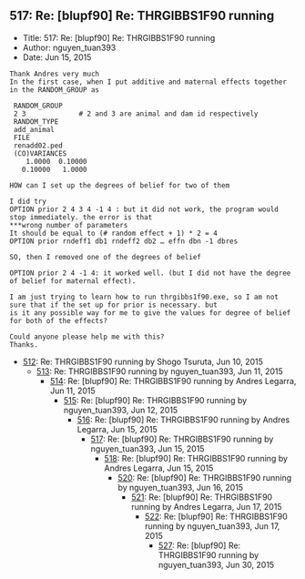 ## 517: Re: [blupf90] Re: THRGIBBS1F90 running

- Title: 517: Re: [blupf90] Re: THRGIBBS1F90 running
- Author: nguyen_tuan393
- Date: Jun 15, 2015
```
Thank Andres very much
In the first case, when I put additive and maternal effects together in the RANDOM_GROUP as

 RANDOM_GROUP
 2 3			 # 2 and 3 are animal and dam id respectively
 RANDOM_TYPE
 add_animal
 FILE
 renadd02.ped
 (CO)VARIANCES
    1.0000	0.10000    
   0.10000	 1.0000

HOW can I set up the degrees of belief for two of them

I did try 
OPTION prior 2 4 3 4 -1 4 : but it did not work, the program would stop immediately. the error is that 
***wrong number of parameters
It should be equal to (# random effect + 1) * 2 = 4
OPTION prior rndeff1 db1 rndeff2 db2 … effn dbn -1 dbres

SO, then I removed one of the degrees of belief

OPTION prior 2 4 -1 4: it worked well. (but I did not have the degree of belief for maternal effect).

I am just trying to learn how to run thrgibbs1f90.exe, so I am not sure that if the set up for prior is necessary. but
is it any possible way for me to give the values for degree of belief for both of the effects?

Could anyone please help me with this?
Thanks.

```

- [512](0512.md): Re: THRGIBBS1F90 running by Shogo Tsuruta, Jun 10, 2015
    - [513](0513.md): Re: THRGIBBS1F90 running by nguyen_tuan393, Jun 11, 2015
        - [514](0514.md): Re: [blupf90] Re: THRGIBBS1F90 running by Andres Legarra, Jun 11, 2015
            - [515](0515.md): Re: [blupf90] Re: THRGIBBS1F90 running by nguyen_tuan393, Jun 12, 2015
                - [516](0516.md): Re: [blupf90] Re: THRGIBBS1F90 running by Andres Legarra, Jun 15, 2015
                    - [517](0517.md): Re: [blupf90] Re: THRGIBBS1F90 running by nguyen_tuan393, Jun 15, 2015
                        - [518](0518.md): Re: [blupf90] Re: THRGIBBS1F90 running by Andres Legarra, Jun 15, 2015
                            - [520](0520.md): Re: [blupf90] Re: THRGIBBS1F90 running by nguyen_tuan393, Jun 16, 2015
                                - [521](0521.md): Re: [blupf90] Re: THRGIBBS1F90 running by Andres Legarra, Jun 17, 2015
                                    - [522](0522.md): Re: [blupf90] Re: THRGIBBS1F90 running by nguyen_tuan393, Jun 17, 2015
                                        - [527](0527.md): Re: [blupf90] Re: THRGIBBS1F90 running by nguyen_tuan393, Jun 30, 2015
